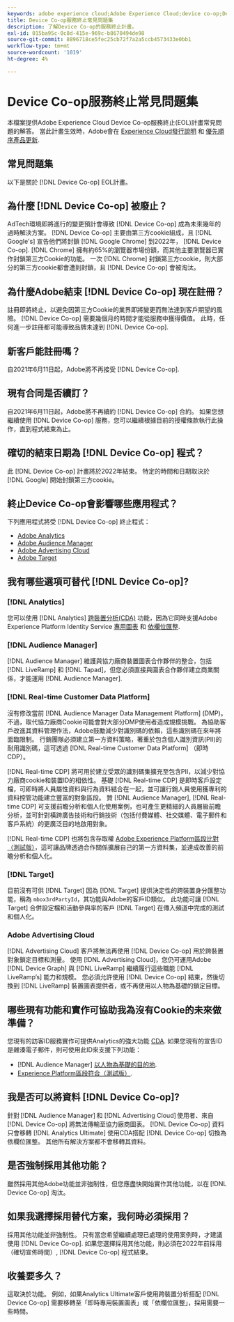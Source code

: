 ```yaml
---
keywords: adobe experience cloud;Adobe Experience Cloud;device co-op;Device Co-op；終止服務
title: Device Co-op服務終止常見問題集
description: 了解Device Co-op的服務終止計畫。
exl-id: 015ba95c-0c8d-415e-969c-b8670494de98
source-git-commit: 8896718ce5fec25cb72f7a2a5ccb4573433e0bb1
workflow-type: tm+mt
source-wordcount: '1019'
ht-degree: 4%

---
```


# Device Co-op服務終止常見問題集

本檔案提供Adobe Experience Cloud Device Co-op服務終止(EOL)計畫常見問題的解答。 當此計畫生效時，Adobe會在 [Experience Cloud發行說明](https://experienceleague.adobe.com/docs/release-notes/experience-cloud/current.html?lang=zh-Hant) 和 [優先順序產品更新](https://www.adobe.com/tw/subscription/priority-product-update.html).

## 常見問題集

以下是關於 [!DNL Device Co-op] EOL計畫。

## 為什麼 [!DNL Device Co-op] 被廢止？

AdTech環境即將進行的變更預計會導致 [!DNL Device Co-op] 成為未來幾年的過時解決方案。 [!DNL Device Co-op] 主要由第三方cookie組成，且 [!DNL Google's] 宣告他們將封鎖 [!DNL Google Chrome] 到2022年， [!DNL Device Co-op]. [!DNL Chrome] 擁有約65%的瀏覽器市場份額，而其他主要瀏覽器已實作封鎖第三方Cookie的功能。 一次 [!DNL Chrome] 封鎖第三方cookie，則大部分的第三方cookie都會遭到封鎖，且 [!DNL Device Co-op] 會被淘汰。

## 為什麼Adobe結束 [!DNL Device Co-op] 現在註冊？

註冊即將終止，以避免因第三方Cookie的業界即將變更而無法達到客戶期望的風險。 [!DNL Device Co-op] 需要幾個月的時間才能從服務中獲得價值。 此時，任何進一步註冊都可能導致品牌未達到 [!DNL Device Co-op].

## 新客戶能註冊嗎？

自2021年6月11日起，Adobe將不再接受 [!DNL Device Co-op].

## 現有合同是否續訂？

自2021年6月11日起，Adobe將不再續約 [!DNL Device Co-op] 合約。 如果您想繼續使用 [!DNL Device Co-op] 服務，您可以繼續根據目前的授權條款執行此操作，直到程式結束為止。

## 確切的結束日期為 [!DNL Device Co-op] 程式？

此 [!DNL Device Co-op] 計畫將於2022年結束。 特定的時間和日期取決於 [!DNL Google] 開始封鎖第三方cookie。

## 終止Device Co-op會影響哪些應用程式？

下列應用程式將受 [!DNL Device Co-op] 終止程式：

- [Adobe Analytics](https://experienceleague.adobe.com/docs/analytics.html?lang=zh-Hant)
- [Adobe Audience Manager](https://experienceleague.adobe.com/docs/audience-manager/user-guide/overview/aam-overview.html?lang=en)
- [Adobe Advertising Cloud](https://experienceleague.adobe.com/docs/advertising-cloud.html?lang=en)
- [Adobe Target](https://experienceleague.adobe.com/docs/target/using/introduction/intro.html?lang=en)

## 我有哪些選項可替代 [!DNL Device Co-op]?

### [!DNL Analytics]

您可以使用 [!DNL Analytics] [跨裝置分析(CDA)](https://experienceleague.adobe.com/docs/analytics/components/cda/overview.html) 功能，因為它同時支援Adobe Experience Platform Identity Service [專用圖表](https://experienceleague.adobe.com/docs/analytics/components/cda/device-graph.html?lang=en) 和 [依欄位匯整](https://experienceleague.adobe.com/docs/analytics/components/cda/field-based-stitching.html?lang=en).

### [!DNL Audience Manager]

[!DNL Audience Manager] 維護與協力廠商裝置圖表合作夥伴的整合，包括 [!DNL LiveRamp] 和 [!DNL Tapad]，但您必須直接與圖表合作夥伴建立商業關係，才能運用 [!DNL Audience Manager].

### [!DNL Real-time Customer Data Platform]

沒有修改當前 [!DNL Audience Manager Data Management Platform] (DMP)。 不過，取代協力廠商Cookie可能會對大部分DMP使用者造成規模挑戰。 為協助客戶改進其資料管理作法，Adobe鼓勵減少對識別碼的依賴，這些識別碼在來年將面臨限制。 行銷團隊必須建立第一方資料策略，著重於包含個人識別資訊(PII)的耐用識別碼，這可透過 [!DNL Real-time Customer Data Platform] （即時CDP）。

[!DNL Real-time CDP] 將可用於建立受眾的識別碼集擴充至包含PII，以減少對協力廠商cookie和裝置ID的相依性。 基礎 [!DNL Real-time CDP] 是即時客戶設定檔，可即時將人員屬性資料與行為資料結合在一起，並可讓行銷人員使用獲專利的資料控管功能建立豐富的對象區段。 贊 [!DNL Audience Manager], [!DNL Real-time CDP] 可支援前瞻分析和個人化使用案例，也可產生更精細的人員層級前瞻分析，並可針對橫跨廣告技術和行銷技術（包括付費媒體、社交媒體、電子郵件和客戶系統）的更廣泛目的地啟用對象。

[!DNL Real-time CDP] 也將包含存取權 [Adobe Experience Platform區段比對（測試版）](https://experienceleague.adobe.com/docs/experience-platform/segmentation/ui/segment-match/overview.html?lang=en)，這可讓品牌透過合作關係擴展自己的第一方資料集，並達成改善的前瞻分析和個人化。

### [!DNL Target]

目前沒有可供 [!DNL Target] 因為 [!DNL Target] 提供決定性的跨裝置身分匯整功能，稱為 `mbox3rdPartyId`，其功能與Adobe的客戶ID類似。 此功能可讓 [!DNL Target] 合併設定檔和活動參與率的客戶 [!DNL Target] 在傳入頻道中完成的測試和個人化。

### Adobe Advertising Cloud

[!DNL Advertising Cloud] 客戶將無法再使用 [!DNL Device Co-op] 用於跨裝置對象鎖定目標和測量。 使用 [!DNL Advertising Cloud]，您仍可運用Adobe [!DNL Device Graph] 與 [!DNL LiveRamp] 繼續履行這些職能 [!DNL LiveRamp’s] 能力和規模。 您必須允許使用 [!DNL Device Co-op] 結束，然後切換到 [!DNL LiveRamp] 裝置圖表提供者，或不再使用以人物為基礎的鎖定目標。

## 哪些現有功能和實作可協助我為沒有Cookie的未來做準備？

您現有的訪客ID服務實作可提供Analytics的強大功能 [CDA](https://experienceleague.adobe.com/docs/analytics/components/cda/overview.html). 如果您現有的宣告ID是雜湊電子郵件，則可使用此ID來支援下列功能：

- [!DNL Audience Manager] [以人物為基礎的目的地](https://experienceleague.adobe.com/docs/audience-manager/user-guide/features/destinations/people-based/people-based-destinations-overview.html).
- [Experience Platform區段符合（測試版）](https://experienceleague.adobe.com/docs/experience-platform/segmentation/ui/segment-match/overview.html?lang=en).

## 我是否可以將資料 [!DNL Device Co-op]?

針對 [!DNL Audience Manager] 和 [!DNL Advertising Cloud] 使用者、來自 [!DNL Device Co-op] 將無法傳輸至協力廠商圖表。 [!DNL Device Co-op] 資料只會移轉 [!DNL Analytics Ultimate] 使用CDA搭配 [!DNL Device Co-op] 切換為依欄位匯整。 其他所有解決方案都不會移轉其資料。

## 是否強制採用其他功能？

雖然採用其他Adobe功能並非強制性，但您應盡快開始實作其他功能，以在 [!DNL Device Co-op] 淘汰。

## 如果我選擇採用替代方案，我何時必須採用？

採用其他功能並非強制性。 只有當您希望繼續處理已處理的使用案例時，才建議使用 [!DNL Device Co-op]. 如果您選擇採用其他功能，則必須在2022年前採用（確切宣佈時間）, [!DNL Device Co-op] 程式結束。

## 收養要多久？

這取決於功能。 例如，如果Analytics Ultimate客戶使用跨裝置分析搭配 [!DNL Device Co-op] 需要移轉至「即時專用裝置圖表」或「依欄位匯整」，採用需要一些時間。
